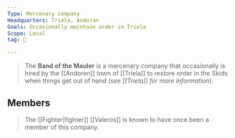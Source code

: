 ```yaml
---
Type: Mercenary company
Headquarters: Triela, Andoran
Goals: Occasionally maintain order in Triela
Scope: Local
tag: 👥

---
```


> The **Band of the Mauler** is a mercenary company that occasionally is hired by the [[Andoren]] town of [[Triela]] to restore order in the Skids when things get out of hand (*see [[Triela]] for more information*).


## Members

> The [[Fighter|fighter]] [[Valeros]] is known to have once been a member of this company.







